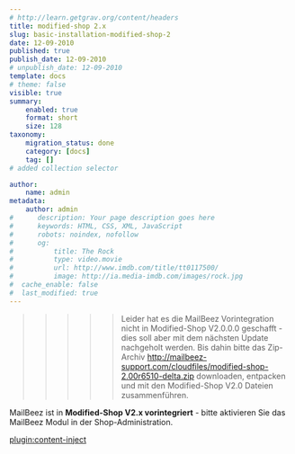```yaml
---
# http://learn.getgrav.org/content/headers
title: modified-shop 2.x
slug: basic-installation-modified-shop-2
date: 12-09-2010
published: true
publish_date: 12-09-2010
# unpublish_date: 12-09-2010
template: docs
# theme: false
visible: true
summary:
    enabled: true
    format: short
    size: 128
taxonomy:
    migration_status: done
    category: [docs]
    tag: []
# added collection selector

author:
    name: admin
metadata:
    author: admin
#      description: Your page description goes here
#      keywords: HTML, CSS, XML, JavaScript
#      robots: noindex, nofollow
#      og:
#          title: The Rock
#          type: video.movie
#          url: http://www.imdb.com/title/tt0117500/
#          image: http://ia.media-imdb.com/images/rock.jpg
#  cache_enable: false
#  last_modified: true
---
```



>>>>> Leider hat es die MailBeez Vorintegration nicht in Modified-Shop V2.0.0.0 geschafft - dies soll aber mit dem nächsten Update nachgeholt werden. Bis dahin bitte das Zip-Archiv <http://mailbeez-support.com/cloudfiles/modified-shop-2.00r6510-delta.zip> downloaden, entpacken und mit den Modified-Shop V2.0 Dateien zusammenführen.

MailBeez ist in **Modified-Shop V2.x vorintegriert** - bitte aktivieren Sie das MailBeez Modul in der Shop-Administration.

[plugin:content-inject](/content_blocks/run_installer)